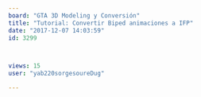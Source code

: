 ```yaml
---
board: "GTA 3D Modeling y Conversión"
title: "Tutorial: Convertir Biped animaciones a IFP"
date: "2017-12-07 14:03:59"
id: 3299



views: 15
user: "yab220sorgesoureDug"

---
```

